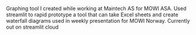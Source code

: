 Graphing tool I created while working at Maintech AS for MOWI ASA. Used streamlit to rapid prototype a tool that can take Excel sheets and create waterfall diagrams used in weekly presentation for MOWI Norway.
Currently out on streamlit cloud
